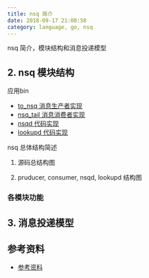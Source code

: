 ```yaml
---
title: nsq 简介
date: 2018-09-17 21:08:58
category: language, go, nsq
---
```


nsq 简介，模块结构和消息投递模型


## 2. nsq 模块结构


应用bin

- [to_nsq 消息生产者实现](./nsq_producer.md)
- [nsq_tail 消息消费者实现](./nsq_consumer.md)
- [nsqd 代码实现](./nsqd.md)
- [lookupd 代码实现](./nsq_lookupd.md)


nsq 总体结构简述

1. 源码总结构图

2. pruducer, consumer, nsqd, lookupd 结构图

### 各模块功能

## 3. 消息投递模型


## 参考资料

- [参考资料](#%E5%8F%82%E8%80%83%E8%B5%84%E6%96%99)